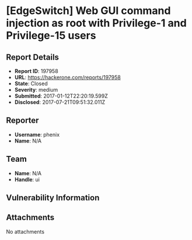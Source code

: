 # [EdgeSwitch] Web GUI command injection as root with Privilege-1 and Privilege-15 users

## Report Details
- **Report ID**: 197958
- **URL**: https://hackerone.com/reports/197958
- **State**: Closed
- **Severity**: medium
- **Submitted**: 2017-01-12T22:20:19.599Z
- **Disclosed**: 2017-07-21T09:51:32.011Z

## Reporter
- **Username**: phenix
- **Name**: N/A

## Team
- **Name**: N/A
- **Handle**: ui

## Vulnerability Information


## Attachments
No attachments
